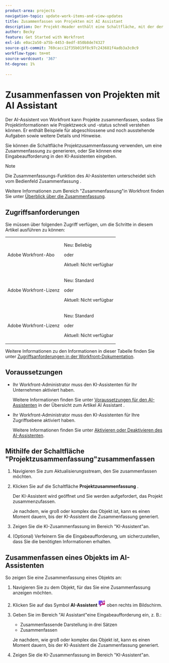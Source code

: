 ```yaml
---
product-area: projects
navigation-topic: update-work-items-and-view-updates
title: Zusammenfassen von Projekten mit AI Assistant
description: Der Projekt-Header enthält eine Schaltfläche, mit der der KI-Assistent zur Zusammenfassung von Projekten verwendet wird.
author: Becky
feature: Get Started with Workfront
exl-id: e0ac2a50-a75b-4453-8edf-850b8de74327
source-git-commit: 769cacc12f35b019f8c97c243681f4adb3a3c0c9
workflow-type: tm+mt
source-wordcount: '367'
ht-degree: 1%

---
```


# Zusammenfassen von Projekten mit AI Assistant

Der AI-Assistent von Workfront kann Projekte zusammenfassen, sodass Sie Projektinformationen wie Projektzweck und -status schnell verstehen können. Er enthält Beispiele für abgeschlossene und noch ausstehende Aufgaben sowie weitere Details und Hinweise.

Sie können die Schaltfläche Projektzusammenfassung verwenden, um eine Zusammenfassung zu generieren, oder Sie können eine Eingabeaufforderung in den KI-Assistenten eingeben.

>[!NOTE]
>
>Die Zusammenfassungs-Funktion des AI-Assistenten unterscheidet sich vom Bedienfeld Zusammenfassung .
>
>Weitere Informationen zum Bereich &quot;Zusammenfassung&quot;in Workfront finden Sie unter [Überblick über die Zusammenfassung](/help/quicksilver/workfront-basics/the-new-workfront-experience/summary-overview.md).

## Zugriffsanforderungen

Sie müssen über folgenden Zugriff verfügen, um die Schritte in diesem Artikel ausführen zu können:

<table style="table-layout:auto"> 
 <col> 
 <col> 
 <tbody> 
  <tr> 
   <td role="rowheader">Adobe Workfront-Abo</td> 
   <td><p>Neu: Beliebig</p>
       <p>oder</p>
       <p>Aktuell: Nicht verfügbar</p></td>
  </tr> 
  <tr> 
   <td role="rowheader">Adobe Workfront-Lizenz</td> 
   <td><p>Neu: Standard</p>
       <p>oder</p>
       <p>Aktuell: Nicht verfügbar</p></td>
  </tr> 
  <tr> 
   <td role="rowheader">Adobe Workfront-Lizenz</td> 
   <td><p>Neu: Standard</p>
       <p>oder</p>
       <p>Aktuell: Nicht verfügbar</p></td>
  </tr> 
 </tbody> 
 </tbody> 
</table>

Weitere Informationen zu den Informationen in dieser Tabelle finden Sie unter [Zugriffsanforderungen in der Workfront-Dokumentation](/help/quicksilver/administration-and-setup/add-users/access-levels-and-object-permissions/access-level-requirements-in-documentation.md).

## Voraussetzungen

* Ihr Workfront-Administrator muss den KI-Assistenten für Ihr Unternehmen aktiviert haben.

  Weitere Informationen finden Sie unter [Voraussetzungen für den AI-Assistenten](/help/quicksilver/workfront-basics/ai-assistant/ai-assistant-overview.md#prerequisites-to-ai-assistant) in der Übersicht zum Artikel AI Assistant .
* Ihr Workfront-Administrator muss den KI-Assistenten für Ihre Zugriffsebene aktiviert haben.

  Weitere Informationen finden Sie unter [Aktivieren oder Deaktivieren des AI-Assistenten](/help/quicksilver/workfront-basics/ai-assistant/enable-or-disable-assistant.md).



## Mithilfe der Schaltfläche &quot;Projektzusammenfassung&quot;zusammenfassen

1. Navigieren Sie zum Aktualisierungsstream, den Sie zusammenfassen möchten.
1. Klicken Sie auf die Schaltfläche **Projektzusammenfassung** .

   Der KI-Assistent wird geöffnet und Sie werden aufgefordert, das Projekt zusammenzufassen.

   Je nachdem, wie groß oder komplex das Objekt ist, kann es einen Moment dauern, bis der KI-Assistent die Zusammenfassung generiert.

1. Zeigen Sie die KI-Zusammenfassung im Bereich &quot;KI-Assistent&quot;an.
1. (Optional) Verfeinern Sie die Eingabeaufforderung, um sicherzustellen, dass Sie die benötigten Informationen erhalten.

## Zusammenfassen eines Objekts im AI-Assistenten

So zeigen Sie eine Zusammenfassung eines Objekts an:

1. Navigieren Sie zu dem Objekt, für das Sie eine Zusammenfassung anzeigen möchten.
1. Klicken Sie auf das Symbol **AI-Assistent** ![AI-Assistent-Symbol](assets/ai-assistant-icon.png) oben rechts im Bildschirm.
1. Geben Sie im Bereich &quot;AI Assistant&quot;eine Eingabeaufforderung ein, z. B.:

   * Zusammenfassende Darstellung in drei Sätzen
   * Zusammenfassen

   Je nachdem, wie groß oder komplex das Objekt ist, kann es einen Moment dauern, bis der KI-Assistent die Zusammenfassung generiert.

1. Zeigen Sie die KI-Zusammenfassung im Bereich &quot;KI-Assistent&quot;an.
